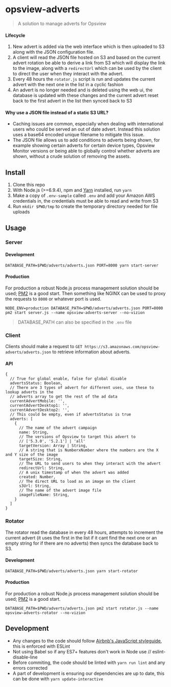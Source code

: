 # opsview-adverts

> A solution to manage adverts for Opsview

#### Lifecycle
1. New advert is added via the web interface which is then uploaded to S3 along with the JSON configuration file.
2. A client will read the JSON file hosted on S3 and based on the current advert rotation be able to derive a link from S3 which will display the link to the image, along with a `redirectUrl` which can be used by the client to direct the user when they interact with the advert.
3. Every 48 hours the `rotator.js` script is run and updates the current advert with the next one in the list in a cyclic fashion
4. An advert is no longer needed and is deleted using the web ui, the database is updated with these changes and the current advert reset back to the first advert in the list then synced back to S3

#### Why use a JSON file instead of a static S3 URL?
- Caching issues are common, especially when dealing with international users who could be served an out of date advert. Instead this solution uses a base64 encoded unique filename to mitigate this issue.
- The JSON file allows us to add conditions to adverts being shown, for example showing certain adverts for certain device types, Opsview Monitor versions or being able to globally control whether adverts are shown, without a crude solution of removing the assets.

## Install
1. Clone this repo
2. With Node.js (>=6.9.4), npm and [Yarn](https://yarnpkg.com/lang/en/) installed, run `yarn`
3. Make a copy of `.env-sample` called `.env` and add your Amazon AWS credentials in, the credentials must be able to read and write from S3
4. Run `mkdir $PWD/tmp` to create the temporary directory needed for file uploads

## Usage
### Server
#### Development
```
DATABASE_PATH=$PWD/adverts/adverts.json PORT=8000 yarn start-server
```

#### Production
For production a robust Node.js process management solution should be used; [PM2](https://github.com/Unitech/pm2) is a good start. Then something like NGINX can be used to proxy the requests to `8000` or whatever port is used.
```
NODE_ENV=production DATABASE_PATH=$PWD/adverts/adverts.json PORT=8000 pm2 start server.js --name opsview-adverts-server --no-vizion
```

> DATABASE_PATH can also be specified in the `.env` file

### Client
Clients should make a request to `GET https://s3.amazonaws.com/opsview-adverts/adverts.json` to retrieve information about adverts.

#### API
```
{
  // True for global enable, false for global disable
  advertsStatus: Boolean,
  // There are 3 types of advert for different uses, use these to lookup adverts in the
  // adverts array to get the rest of the ad data
  currentAdvertMobile: '',
  currentAdvertDesktop1: '',
  currentAdvertDesktop2: '',
  // This could be empty, even if advertsStatus is true
  adverts: [
    {
      // The name of the advert campaign
      name: String,
      // The versions of Opsview to target this advert to
      // ['5.3.0', '5.2.1'] | 'all'
      targetVersion: Array | String,
      // A string that is NumberxNumber where the numbers are the X and Y size of the image
      targetSize: String,
      // The URL to send users to when they interact with the advert
      redirectUrl: String,
      // A unix timestamp of when the advert was added
      created: Number,
      // The direct URL to load as an image on the client
      s3Url: String,
      // The name of the advert image file
      imageFileName: String,
    }
  ]
}
```

### Rotator
The rotator read the database in every 48 hours, attempts to increment the current advert (it uses the first in the list if it cant find the next one or an empty string for if there are no adverts) then syncs the database back to S3.

#### Development
```
DATABASE_PATH=$PWD/adverts/adverts.json yarn start-rotator
```

#### Production
For production a robust Node.js process management solution should be used; [PM2](https://github.com/Unitech/pm2) is a good start.
```
DATABASE_PATH=$PWD/adverts/adverts.json pm2 start rotator.js --name opsview-adverts-rotator --no-vizion
```

## Development
- Any changes to the code should follow [Airbnb's JavaScript styleguide](https://github.com/airbnb/javascript), this is enforced with ESLint
- Not using Babel so if any ES7+ features don't work in Node use // eslint-disable-line
- Before commiting, the code should be linted with `yarn run lint` and any errors corrected
- A part of development is ensuring our dependencies are up to date, this can be done with `yarn update-interactive`
